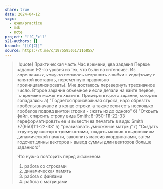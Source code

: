 ```yaml
---
share: true
date: 2024-04-12
tags:
  - exam/practice
  - msk
  - note
project: "[[C_Ex]]"
s21-authors: []
branch: "[[C|C]]"
source: https://t.me/c/1975595161/116855/
---
```


> [!quote] 
> Практическая часть
> Час времени, два задания
> Первое задание 1-2-го уровня из тех, что были на интенсиве. Из опрошенных, кому-то попалось исправить ошибки в коде(точку с запятой поставить, переменную правильно проинициализировать). Мне досталось перевернуть трехзначное число.
> Второе задание объемное и если делали на лайте первое, то времени может не хватить.
> Примеры второго задания, которые попадались:
> а) "Подается произвольная строка, надо обрезать пробелы вначале и в конце строки, а также если есть несколько пробелов подряд внутри строки - сжать их до одного"
> б) "Открыть файл, спарсить строку вида Smith: 8-950-111-22-33 переформатировать ее и вывести на печатать в виде:
> Smith +7(950)111-22-33"
> в) "реализовать умножение матриц"
> г) "Создать структуру вектор с тремя интами, создать массив с выделением динамической памяти, заполнить массив координатами, затем подсчет длины векторов и вывод суммы длин векторов больше заданного"
> 
> Что нужно повторить перед экзаменом: 
> 1. работа со строками
> 2. динамическая память
> 3. работа с файлами
> 4. работа с матрицами 

